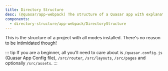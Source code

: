 ```yaml
---
title: Directory Structure
desc: (@quasar/app-webpack) The structure of a Quasar app with explanations for each folder and file.
components:
  - directory-structure/app-webpack/DirectoryStructure
---
```

This is the structure of a project with all modes installed. There's no reason to be intimidated though!

::: tip
If you are a beginner, all you'll need to care about is `/quasar.config.js` (Quasar App Config file), `/src/router`, `/src/layouts`, `/src/pages` and optionally `/src/assets`.
:::

<directory-structure />
